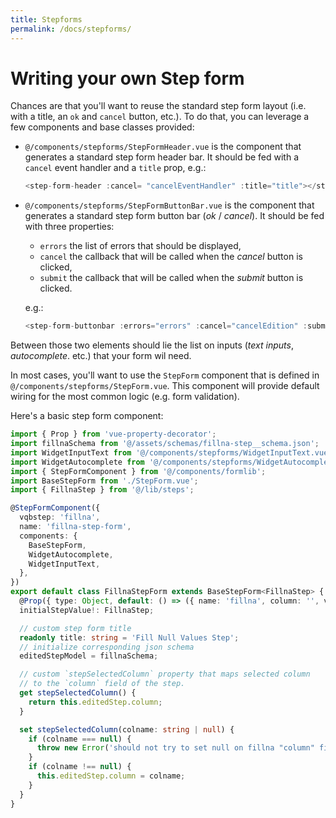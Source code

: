 ```yaml
---
title: Stepforms
permalink: /docs/stepforms/
---
```


# Writing your own Step form

Chances are that you'll want to reuse the standard step form layout
(i.e. with a title, an `ok` and `cancel` button, etc.). To do that,
you can leverage a few components and base classes provided:

- `@/components/stepforms/StepFormHeader.vue` is the component that
  generates a standard step form header bar. It should be fed with a `cancel` event handler and a `title` prop, e.g.:

  ```typescript
  <step-form-header :cancel= "cancelEventHandler" :title="title"></step-form-header>
  ```

- `@/components/stepforms/StepFormButtonBar.vue` is the component that
  generates a standard step form button bar (_ok_ / _cancel_). It should be fed with
  three properties:

  - `errors` the list of errors that should be displayed,
  - `cancel` the callback that will be called when the _cancel_ button is clicked,
  - `submit` the callback that will be called when the _submit_ button is clicked.

  e.g.:

  ```typescript
  <step-form-buttonbar :errors="errors" :cancel="cancelEdition" :submit="submit"></step-form-buttonbar>
  ```

Between those two elements should lie the list on inputs (_text inputs_, _autocomplete_. etc.) that your form wil need.

In most cases, you'll want to use the `StepForm` component that is defined in `@/components/stepforms/StepForm.vue`. This component will provide default wiring for the most common
logic (e.g. form validation).

Here's a basic step form component:

```typescript
import { Prop } from 'vue-property-decorator';
import fillnaSchema from '@/assets/schemas/fillna-step__schema.json';
import WidgetInputText from '@/components/stepforms/WidgetInputText.vue';
import WidgetAutocomplete from '@/components/stepforms/WidgetAutocomplete.vue';
import { StepFormComponent } from '@/components/formlib';
import BaseStepForm from './StepForm.vue';
import { FillnaStep } from '@/lib/steps';

@StepFormComponent({
  vqbstep: 'fillna',
  name: 'fillna-step-form',
  components: {
    BaseStepForm,
    WidgetAutocomplete,
    WidgetInputText,
  },
})
export default class FillnaStepForm extends BaseStepForm<FillnaStep> {
  @Prop({ type: Object, default: () => ({ name: 'fillna', column: '', value: '' }) })
  initialStepValue!: FillnaStep;

  // custom step form title
  readonly title: string = 'Fill Null Values Step';
  // initialize corresponding json schema
  editedStepModel = fillnaSchema;

  // custom `stepSelectedColumn` property that maps selected column
  // to the `column` field of the step.
  get stepSelectedColumn() {
    return this.editedStep.column;
  }

  set stepSelectedColumn(colname: string | null) {
    if (colname === null) {
      throw new Error('should not try to set null on fillna "column" field');
    }
    if (colname !== null) {
      this.editedStep.column = colname;
    }
  }
}
```
